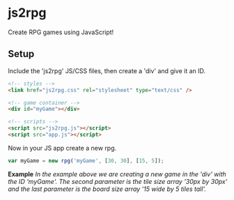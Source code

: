 # js2rpg
Create RPG games using JavaScript! 

## Setup
Include the 'js2rpg' JS/CSS files, then create a 'div' and give it an ID. 

```html 
<!-- styles -->
<link href="js2rpg.css" rel="stylesheet" type="text/css" />

<!-- game container -->
<div id="myGame"></div>

<!-- scripts -->
<script src="js2rpg.js"></script>
<script src="app.js"></script>
```

Now in your JS app create a new rpg.

```javascript
var myGame = new rpg('myGame', [30, 30], [15, 5]);
```

__Example__
_In the example above we are creating a new game in the 'div' with the ID 'myGame'. The second parameter is the tile size array '30px by 30px' and the last parameter is the board size array '15 wide by 5 tiles tall'._

